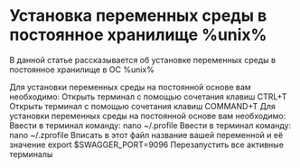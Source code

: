 # Установка переменных среды в постоянное хранилище %unix%

В данной статье рассказывается об установке переменных среды в постоянное хранилище в ОС %unix%

<procedure id="env_install_unix">
    <step>
        Для установки переменных среды на постоянной основе вам необходимо:
        <tabs>
            <tab title="Linux">
                Открыть терминал с помощью сочетания клавиш <shortcut>CTRL+T</shortcut>
            </tab>
            <tab title="MacOS">
                Открыть терминал с помощью сочетания клавиш <shortcut>COMMAND+T </shortcut>
            </tab>
        </tabs>
    </step>
    <step>
        Для установки переменных среды на постоянной основе вам необходимо:
        <tabs>
            <tab title="Linux">
                Ввести в терминал команду:
                <code-block>
                    nano ~/.profile
                </code-block>
            </tab>
            <tab title="MacOS">
               Ввести в терминал команду:
                <code-block>
                    nano ~/.zprofile
                </code-block>
            </tab>
        </tabs>
    </step>
    <step>
        Вписать в этот файл название вашей переменной и её значение
                <code-block>
                    export $SWAGGER_PORT=9096
                </code-block>
    </step>
     <step>
            Перезапустить все активные терминалы
    </step>
</procedure>